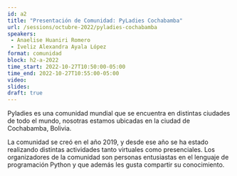 ```yaml
---
id: a2
title: "Presentación de Comunidad: PyLadies Cochabamba"
url: /sessions/octubre-2022/pyladies-cochabamba
speakers:
 - Anaelise Huaniri Romero
 - Iveliz Alexandra Ayala López
format: comunidad
block: h2-a-2022
time_start: 2022-10-27T10:50:00-05:00
time_end: 2022-10-27T10:55:00-05:00
video:
slides:
draft: true
---
```


Pyladies es una comunidad mundial que se encuentra en distintas ciudades de todo el mundo, nosotras estamos ubicadas en la ciudad de Cochabamba, Bolivia.

La comunidad se creó en el año 2019, y desde ese año se ha estado realizando distintas actividades tanto virtuales como presenciales.
Los organizadores de la comunidad son personas entusiastas en el lenguaje de programación Python y que además les gusta compartir su conocimiento.
